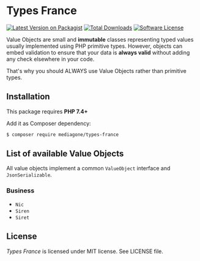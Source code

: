 # Types France

[![Latest Version on Packagist][ico-version]][link-packagist]
[![Total Downloads][ico-downloads]][link-downloads]
[![Software License][ico-license]](LICENSE)

Value Objects are small and **immutable** classes representing typed values usually implemented using PHP primitive types. However, objects can embed validation to ensure that your data is **always valid** without adding any check elsewhere in your code.

That's why you should ALWAYS use Value Objects rather than primitive types.


## Installation
This package requires **PHP 7.4+**

Add it as Composer dependency:
```sh
$ composer require mediagone/types-france
```


## List of available Value Objects

All value objects implement a common `ValueObject` interface and `JsonSerializable`. 

### Business
- `Nic`
- `Siren`
- `Siret`


## License

_Types France_ is licensed under MIT license. See LICENSE file.



[ico-license]: https://img.shields.io/badge/license-MIT-brightgreen.svg
[ico-version]: https://img.shields.io/packagist/v/mediagone/types-france.svg
[ico-downloads]: https://img.shields.io/packagist/dt/mediagone/types-france.svg

[link-packagist]: https://packagist.org/packages/mediagone/types-france
[link-downloads]: https://packagist.org/packages/mediagone/types-france
